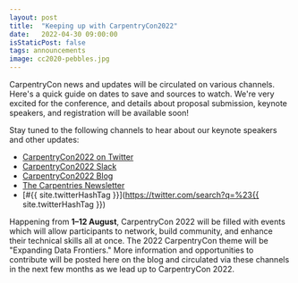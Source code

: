 ```yaml
---
layout: post
title:  "Keeping up with CarpentryCon2022"
date:   2022-04-30 09:00:00
isStaticPost: false
tags: announcements
image: cc2020-pebbles.jpg
---
```


CarpentryCon news and updates will be circulated on various channels. Here's a quick guide on dates to save and sources to watch. 
We're very excited for the conference, and details about proposal submission, keynote speakers, and registration will be available soon! 

Stay tuned to the following channels to hear about our keynote speakers and other updates:

- [CarpentryCon2022 on Twitter](https://twitter.com/carpentrycon)
- [CarpentryCon2022 Slack](https://app.slack.com/accept-shared-channel/T0E80GCKS/I039V9V3JAU/enQtMzMzNTMzNTEyMDM2OC0xZmYyZGQ3MWU0ZjdkNGNjODU0YzQ5NWQ2MjYwYzk4Yjk1NDA2NmRlMjk5N2ZmYWY5MmZjNTU0M2NkYWQyMWUw)
- [CarpentryCon2022 Blog](https://2022.carpentrycon.org/blog/)
- [The Carpentries Newsletter](https://carpentries.org/newsletter/)
- [#{{ site.twitterHashTag }}](https://twitter.com/search?q=%23{{ site.twitterHashTag }})

Happening from **1&ndash;12 August**, CarpentryCon 2022 will be filled with events which will allow participants to network, build community, and enhance their technical skills all at once.
The 2022 CarpentryCon theme will be "Expanding Data Frontiers." More information and opportunities to contribute will be posted here on the blog and circulated via these channels in the next few months as we lead up to CarpentryCon 2022. 